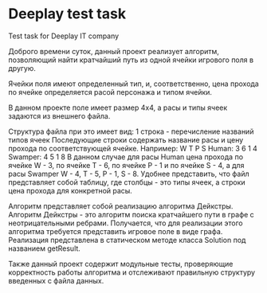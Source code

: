 # Deeplay test task
Test task for Deeplay IT company

Доброго времени суток, данный проект реализует алгоритм, позволяющий найти кратчайший путь из одной ячейки игрового поля в другую.

Ячейки поля имеют определенный тип, и, соответственно, цена прохода по ячейке определяется расой персонажа и типом ячейки.

В данном проекте поле имеет размер 4х4, а расы и типы ячеек задаются из внешнего файла.

Структура файла при это имеет вид:
1 строка - перечисление названий типов ячеек
Последующие строки содержать название расы и цену прохода по соответствующей ячейке.
Например:
W T P S 
Human: 3 6 1 4
Swamper: 4 5 1 8
В данном случае для расы Human цена прохода по ячейке W - 3, по ячейке T - 6, по ячейке P - 1 и по ячейке S - 4,
a для расы Swamper W - 4, T - 5, P - 1, S - 8.
Удобнее представить, что файл представляет собой таблицу, где столбцы - это типы ячеек, а строки цена прохода для конкретной расы.

Алгоритм представляет собой реализацию алгоритма Дейкстры. Алгоритм Дейкстры - это алгоритм поиска кратчайшего пути в графе с неотрицательными ребрами.
Получается, что для реализации этого алгоритма требуется представить игровое поле в виде графа. Реализация представлена в статическом методе класса Solution под названием getResult.

Также данный проект содержит модульные тесты, проверяющие корректность работы алгоритма и отслеживают правильную структуру введенных с файла данных.
